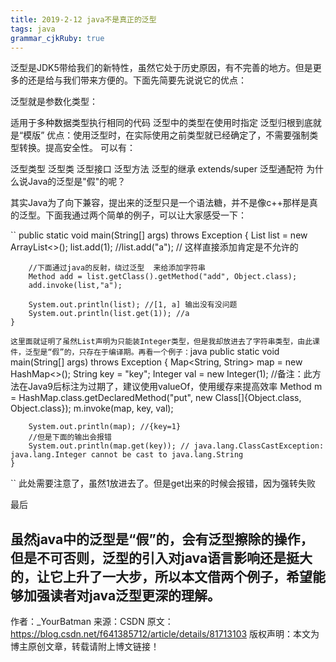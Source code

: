 ```yaml
---
title: 2019-2-12 java不是真正的泛型 
tags: java
grammar_cjkRuby: true
---
```


泛型是JDK5带给我们的新特性，虽然它处于历史原因，有不完善的地方。但是更多的还是给与我们带来方便的。下面先简要先说说它的优点：

泛型就是参数化类型：

适用于多种数据类型执行相同的代码
泛型中的类型在使用时指定
泛型归根到底就是“模版”
优点：使用泛型时，在实际使用之前类型就已经确定了，不需要强制类型转换。提高安全性。
可以有：

泛型类型
泛型类
泛型接口
泛型方法
泛型的继承 extends/super
泛型通配符
为什么说Java的泛型是"假"的呢？

其实Java为了向下兼容，提出来的泛型只是一个语法糖，并不是像c++那样是真的泛型。下面我通过两个简单的例子，可以让大家感受一下：

``
   public static void main(String[] args) throws Exception {
        List<Integer> list = new ArrayList<>();
        list.add(1);
        //list.add("a"); // 这样直接添加肯定是不允许的

        //下面通过java的反射，绕过泛型  来给添加字符串
        Method add = list.getClass().getMethod("add", Object.class);
        add.invoke(list,"a");

        System.out.println(list); //[1, a] 输出没有没问题
        System.out.println(list.get(1)); //a
    }
``
这里面就证明了虽然List声明为只能装Integer类型，但是我却放进去了字符串类型，由此课件，泛型是“假”的，只存在于编译期。再看一个例子：
``java
  public static void main(String[] args) throws Exception {
        Map<String, String> map = new HashMap<>();
        String key = "key";
        Integer val = new Integer(1); //备注：此方法在Java9后标注为过期了，建议使用valueOf，使用缓存来提高效率
        Method m = HashMap.class.getDeclaredMethod("put", new Class[]{Object.class, Object.class});
        m.invoke(map, key, val);

        System.out.println(map); //{key=1}
        //但是下面的输出会报错
        System.out.println(map.get(key)); // java.lang.ClassCastException: java.lang.Integer cannot be cast to java.lang.String
    }
``
此处需要注意了，虽然1放进去了。但是get出来的时候会报错，因为强转失败

最后

虽然java中的泛型是“假”的，会有泛型擦除的操作，但是不可否则，泛型的引入对java语言影响还是挺大的，让它上升了一大步，所以本文借两个例子，希望能够加强读者对java泛型更深的理解。
--------------------- 
作者：_YourBatman 
来源：CSDN 
原文：https://blog.csdn.net/f641385712/article/details/81713103 
版权声明：本文为博主原创文章，转载请附上博文链接！